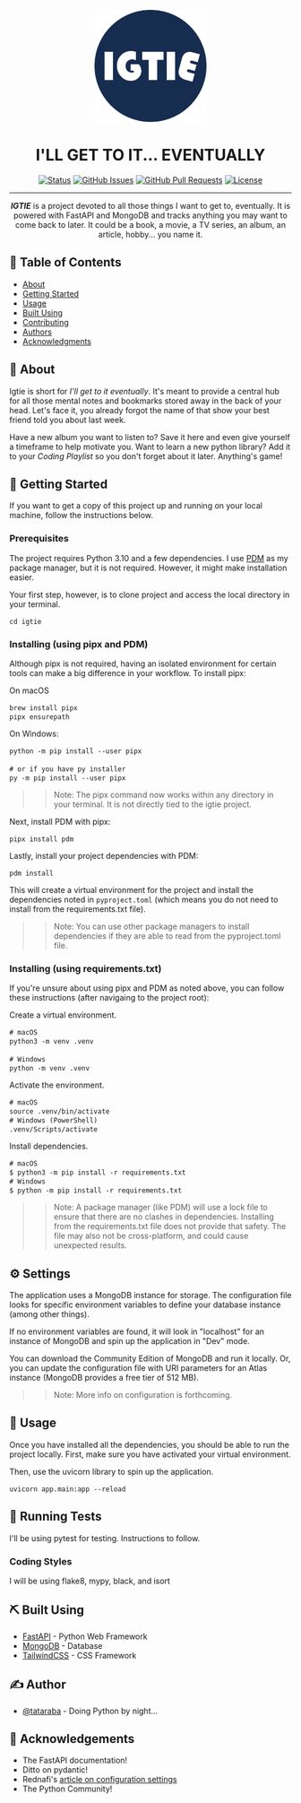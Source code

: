 <p align="center">
  <a href="" rel="noopener">
 <img width=200px height=200px src="https://raw.githubusercontent.com/tataraba/igtie/main/app/static/images/igtie.png" alt="Project logo"></a>
</p>

<h1 align="center">I'LL GET TO IT... EVENTUALLY</h1>

<div align="center">

[![Status](https://img.shields.io/badge/status-active-success.svg)]()
[![GitHub Issues](https://img.shields.io/github/issues/tataraba/igtie.svg)](https://github.com/tataraba/igtie/issues)
[![GitHub Pull Requests](https://img.shields.io/github/issues-pr/tataraba/igtie.svg)](https://github.com/tataraba/igtie/pulls)
[![License](https://img.shields.io/badge/license-MIT-blue.svg)](/LICENSE)

</div>

---

<p align="center"> <strong><em>IGTIE</em></strong> is a project devoted to all those things I want to get to, eventually. It is powered with FastAPI and MongoDB and tracks anything you may want to come back to later. It could be a book, a movie, a TV series, an album, an article, hobby... you name it.
    <br> 
</p>

## 📝 Table of Contents

- [About](#about)
- [Getting Started](#getting_started)
- [Usage](#usage)
- [Built Using](#built_using)
- [Contributing](../CONTRIBUTING.md)
- [Authors](#authors)
- [Acknowledgments](#acknowledgement)

## 🧐 About <a name = "about"></a>

Igtie is short for *I'll get to it eventually*. It's meant to provide a central hub for all those mental notes and bookmarks stored away in the back of your head. Let's face it, you already forgot the name of that show your best friend told you about last week.

Have a new album you want to listen to? Save it here and even give yourself a timeframe to help motivate you. Want to learn a new python library? Add it to your _Coding Playlist_ so you don't forget about it later. Anything's game! 

## 🏁 Getting Started <a name = "getting_started"></a>

If you want to get a copy of this project up and running on your local machine, follow the instructions below.

### Prerequisites

The project requires Python 3.10 and a few dependencies. I use [PDM](https://pdm.fming.dev/latest/) as my package manager, but it is not required. However, it might make installation easier.

Your first step, however, is to clone project and access the local directory in your terminal.
```
cd igtie
```

### Installing (using pipx and PDM)

Although pipx is not required, having an isolated environment for certain tools can make a big difference in your workflow. To install pipx:

On macOS
```
brew install pipx
pipx ensurepath
```
On Windows:
```
python -m pip install --user pipx

# or if you have py installer
py -m pip install --user pipx
```
>>Note: The pipx command now works within any directory in your terminal. It is not directly tied to the igtie project.

Next, install PDM with pipx:

```
pipx install pdm
```

Lastly, install your project dependencies with PDM:
```
pdm install
```
This will create a virtual environment for the project and install the dependencies noted in `pyproject.toml` (which means you do not need to install from the requirements.txt file).

>> Note: You can use other package managers to install dependencies if they are able to read from the pyproject.toml file.


### Installing (using requirements.txt)

If you're unsure about using pipx and PDM as noted above, you can follow these instructions (after navigaing to the project root): 

Create a virtual environment.

```
# macOS
python3 -m venv .venv

# Windows
python -m venv .venv
```

Activate the environment.

```
# macOS
source .venv/bin/activate
# Windows (PowerShell)
.venv/Scripts/activate
```

Install dependencies.
```
# macOS
$ python3 -m pip install -r requirements.txt
# Windows
$ python -m pip install -r requirements.txt
```
>> Note: A package manager (like PDM) will use a lock file to ensure that there are no clashes in dependencies. Installing from the requirements.txt file does not provide that safety. The file may also not be cross-platform, and could cause unexpected results.

## ⚙️ Settings <a name="settings"></a>

The application uses a MongoDB instance for storage. The configuration file looks for specific environment variables to define your database instance (among other things). 

If no environment variables are found, it will look in "localhost" for an instance of MongoDB and spin up the application in "Dev" mode.

You can download the Community Edition of MongoDB and run it locally. Or, you can update the configuration file with URI parameters for an Atlas instance (MongoDB provides a free tier of 512 MB).

>> Note: More info on configuration is forthcoming.

## 🎈 Usage <a name="usage"></a>

Once you have installed all the dependencies, you should be able to run the project locally. First, make sure you have activated your virtual environment.

Then, use the uvicorn library to spin up the application.

```
uvicorn app.main:app --reload
```


## 🔧 Running Tests <a name = "tests"></a>

I'll be using pytest for testing. Instructions to follow.


### Coding Styles

I will be using flake8, mypy, black, and isort


<!-- ## 🚀 Deployment <a name = "deployment"></a>

Add additional notes about how to deploy this on a live system. -->

## ⛏️ Built Using <a name = "built_using"></a>

- [FastAPI](https://fastapi.tiangolo.com) - Python Web Framework
- [MongoDB](https://www.mongodb.com/) - Database
- [TailwindCSS](https://tailwindcss.com) - CSS Framework

## ✍️ Author <a name = "authors"></a>

- [@tataraba](https://github.com/tataraba) - Doing Python by night...


## 🎉 Acknowledgements <a name = "acknowledgement"></a>

- The FastAPI documentation!
- Ditto on pydantic!
- Rednafi's [article on configuration settings](https://rednafi.github.io/digressions/python/2020/06/03/python-configs.html)
- The Python Community!
